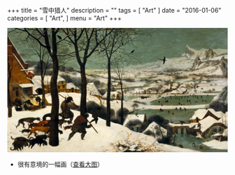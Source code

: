 +++
title = "雪中猎人"
description = ""
tags = [
    "Art"
]
date = "2016-01-06"
categories = [
    "Art",
]
menu = "Art"
+++

![](/images/post/20160106161600.jpg)

* 很有意境的一幅画（[查看大图](/images/post/20160106161600.jpg)）
